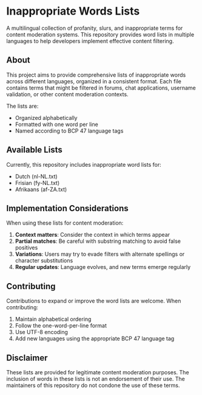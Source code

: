 # Inappropriate Words Lists

A multilingual collection of profanity, slurs, and inappropriate terms for content moderation systems. This repository provides word lists in multiple languages to help developers implement effective content filtering.

## About

This project aims to provide comprehensive lists of inappropriate words across different languages, organized in a consistent format. Each file contains terms that might be filtered in forums, chat applications, username validation, or other content moderation contexts.

The lists are:
- Organized alphabetically
- Formatted with one word per line
- Named according to BCP 47 language tags

## Available Lists

Currently, this repository includes inappropriate word lists for:

- Dutch (nl-NL.txt)
- Frisian (fy-NL.txt)
- Afrikaans (af-ZA.txt)

## Implementation Considerations

When using these lists for content moderation:

1. **Context matters**: Consider the context in which terms appear
2. **Partial matches**: Be careful with substring matching to avoid false positives
3. **Variations**: Users may try to evade filters with alternate spellings or character substitutions
4. **Regular updates**: Language evolves, and new terms emerge regularly

## Contributing

Contributions to expand or improve the word lists are welcome. When contributing:

1. Maintain alphabetical ordering
2. Follow the one-word-per-line format
3. Use UTF-8 encoding
4. Add new languages using the appropriate BCP 47 language tag

## Disclaimer

These lists are provided for legitimate content moderation purposes. The inclusion of words in these lists is not an endorsement of their use. The maintainers of this repository do not condone the use of these terms.

